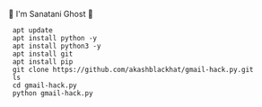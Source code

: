 🧤 I'm Sanatani Ghost 🚬 

     apt update
     apt install python -y
     apt install python3 -y
     apt install git 
     apt install pip
     git clone https://github.com/akashblackhat/gmail-hack.py.git
     ls
     cd gmail-hack.py
     python gmail-hack.py
